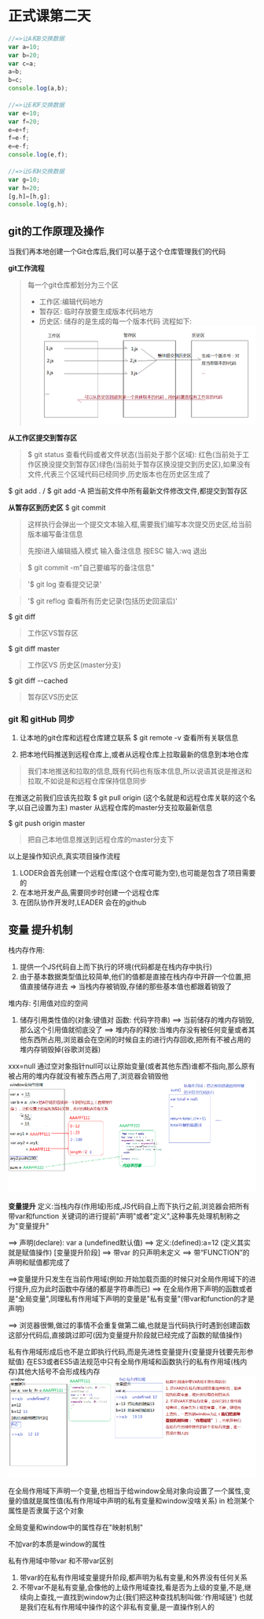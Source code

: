 # 正式课第二天
```javascript
//=>让A和B交换数据
var a=10;
var b=20;
var c=a;
a=b;
b=c;
console.log(a,b);

//=>让E和F交换数据
var e=10;
var f=20;
e=e+f;
f=e-f;
e=e-f;
console.log(e,f);

//=>让G和H交换数据
var g=10;
var h=20;
[g,h]=[h,g];
console.log(g,h);

```
## git的工作原理及操作
当我们再本地创建一个Git仓库后,我们可以基于这个仓库管理我们的代码

**git工作流程**
> 每一个git仓库都划分为三个区
> - 工作区:编辑代码地方
> - 暂存区: 临时存放要生成版本代码地方
> - 历史区: 储存的是生成的每一个版本代码
流程如下:
![Alt text](./1.png)

**从工作区提交到暂存区**
> $ git status 
> 查看代码或者文件状态(当前处于那个区域): 红色(当前处于工作区换没提交到暂存区)绿色(当前处于暂存区换没提交到历史区),如果没有文件,代表三个区域代码已经同步,历史版本也在历史区生成了

$ git add .    /   $ git add -A 
把当前文件中所有最新文件修改文件,都提交到暂存区


**从暂存区到历史区**
$ git commit  
> 这样执行会弹出一个提交文本输入框,需要我们编写本次提交历史区,给当前版本编写备注信息
> 
> 先按i进入编辑插入模式
> 输入备注信息
> 按ESC
> 输入:wq  退出

> $ git commit -m"自己要编写的备注信息"

> '$ git log 查看提交记录'

> '$ git reflog 查看所有历史记录(包括历史回滚后)'

$ git diff
> 工作区VS暂存区

$ git diff master
> 工作区VS 历史区(master分支)

$ git diff --cached
> 暂存区VS历史区

###  git 和 gitHub 同步
1. 让本地的git仓库和远程仓库建立联系
    $ git remote -v 
    查看所有关联信息


2. 把本地代码推送到远程仓库上,或者从远程仓库上拉取最新的信息到本地仓库
> 我们本地推送和拉取的信息,既有代码也有版本信息,所以说语其说是推送和拉取,不如说是和远程仓库保持信息同步

在推送之前我们应该先拉取
$ git pull origin (这个名就是和远程仓库关联的这个名字,以自己设置为主) master 从远程仓库的master分支拉取最新信息

$ git push origin master
> 把自己本地信息推送到远程仓库的master分支下

以上是操作知识点,真实项目操作流程
1. LODER会首先创建一个远程仓库(这个仓库可能为空),也可能是包含了项目需要的
3. 在本地开发产品,需要同步时创建一个远程仓库
4. 在团队协作开发时,LEADER 会在的github


## 变量 提升机制
栈内存作用:
1. 提供一个JS代码自上而下执行的环境(代码都是在栈内存中执行)
2. 由于基本数据类型值比较简单,他们的值都是直接在栈内存中开辟一个位置,把值直接储存进去
=> 当栈内存被销毁,存储的那些基本值也都跟着销毁了

堆内存: 引用值对应的空间
1. 储存引用类性值的(对象:键值对 函数: 代码字符串)
==> 当前储存的堆内存销毁,那么这个引用值就彻底没了
==> 堆内存的释放:当堆内存没有被任何变量或者其他东西所占用,浏览器会在空闲的时候自主的进行内存回收,把所有不被占用的堆内存销毁掉(谷歌浏览器)

xxx=null 通过空对象指针null可以让原始变量(或者其他东西)谁都不指向,那么原有被占用的堆内存就没有被东西占用了,浏览器会销毁他
![堆栈内存](./堆栈内存运行机制.png)

**变量提升**
定义:当栈内存(作用域)形成,JS代码自上而下执行之前,浏览器会把所有带var和function 关键词的进行提前"声明"或者"定义",这种事先处理机制称之为"变量提升"

==> 声明(declare): var a (undefined默认值)
==> 定义:(defined):a=12 (定义其实就是赋值操作)
[变量提升阶段]
==> 带var 的只声明未定义
==> 带“FUNCTION”的声明和赋值都完成了

==>变量提升只发生在当前作用域(例如:开始加载页面的时候只对全局作用域下的进行提升,应为此时函数中存储的都是字符串而已)
==> 在全局作用下声明的函数或者是"全局变量",同理私有作用域下声明的变量是"私有变量"(带var和function的才是声明)

==> 浏览器很懒,做过的事情不会重复做第二编,也就是当代码执行时遇到创建函数这部分代码后,直接跳过即可(因为变量提升阶段就已经完成了函数的赋值操作)

私有作用域形成后也不是立即执行代码,而是先进性变量提升(变量提升钱要先形参赋值)
在ES3或者ES5语法规范中只有全局作用域和函数执行的私有作用域(栈内存)其他大括号不会形成栈内存
![堆栈内存](./2.png)

在全局作用域下声明一个变量,也相当于给window全局对象向设置了一个属性,变量的值就是属性值(私有作用域中声明的私有变量和window没啥关系)
in 检测某个属性是否隶属于这个对象

全局变量和window中的属性存在"映射机制"

不加var的本质是window的属性


私有作用域中带var 和不带var区别
1. 带var的在私有作用域变量提升阶段,都声明为私有变量,和外界没有任何关系
2. 不带var不是私有变量,会像他的上级作用域查找,看是否为上级的变量,不是,继续向上查找,一直找到window为止(我们把这种查找机制叫做:'作用域链') 也就是我们在私有作用域中操作的这个非私有变量,是一直操作别人的